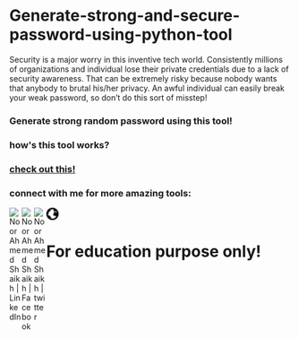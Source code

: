 <h1> Generate-strong-and-secure-password-using-python-tool</h1>

Security is a major worry in this inventive tech world. Consistently millions of organizations and individual lose their private credentials due to a lack of security awareness. That can be extremely risky because nobody wants that anybody to brutal his/her privacy. An awful individual can easily break your weak password, so don’t do this sort of misstep!

### Generate strong random password using this tool!
### how's this tool works?
### <a href="https://technicalfaraz.com/strong-password-generator/#page-content">check out this!</a><br>

### connect with me for more amazing tools:
[<img align="center" alt="Noor Ahmed Shaikh | blog" width="22px" src="https://raw.githubusercontent.com/iconic/open-iconic/master/svg/globe.svg" />][website]
[<img align="left" alt="Noor Ahmed Shaikh | LinkedIn" width="22px" src="https://cdn.jsdelivr.net/npm/simple-icons@v3/icons/linkedin.svg" />][linkedin]
[<img align="left" alt="Noor Ahmed Shaikh | Facebook" width="22px" src="https://cdn.jsdelivr.net/npm/simple-icons@v3/icons/facebook.svg" />][facebook]
[<img align="left" alt="Noor Ahmed Shaikh | twitter" width="22px" src="https://cdn.jsdelivr.net/npm/simple-icons@v3/icons/twitter.svg" />][twitter]<br>

[website]: https://technicalfaraz.com/author/noor_ahmed/
[twitter]: https://www.twitter.com/NoorShykh54?s=09
[facebook]: https://web.facebook.com/profile.php?id=100010125183183/
[linkedin]: https://www.linkedin.com/in/noor-ahmed-shaikh-2989691b4/


# For education purpose only!


